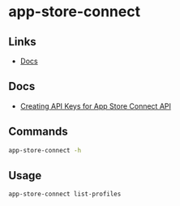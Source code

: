 # app-store-connect

<!--
https://github.com/ittybittyapps/appstoreconnect-cli
-->

## Links

- [Docs](https://github.com/codemagic-ci-cd/cli-tools/blob/master/docs/app-store-connect/README.md)

## Docs

- [Creating API Keys for App Store Connect API](https://developer.apple.com/documentation/appstoreconnectapi/creating_api_keys_for_app_store_connect_api)

<!-- ##

```sh
export APP_STORE_CONNECT_ISSUER_ID=
``` -->

## Commands

```sh
app-store-connect -h
```

## Usage

```sh
app-store-connect list-profiles
```

<!-- ## Tips -->

<!-- ###

1. [App Store Connect](https://appstoreconnect.apple.com)
2. Users and Access -->

<!--
https://appstoreconnect.apple.com/access/api
-->
